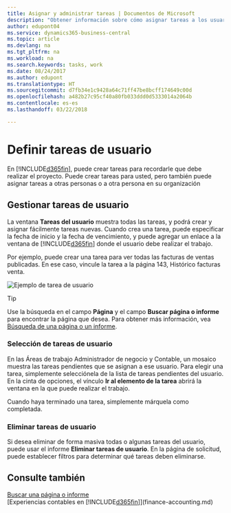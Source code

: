 ```yaml
---
title: Asignar y administrar tareas | Documentos de Microsoft
description: "Obtener información sobre cómo asignar tareas a los usuarios, incluido su contable, en Business Central"
author: edupont04
ms.service: dynamics365-business-central
ms.topic: article
ms.devlang: na
ms.tgt_pltfrm: na
ms.workload: na
ms.search.keywords: tasks, work
ms.date: 08/24/2017
ms.author: edupont
ms.translationtype: HT
ms.sourcegitcommit: d7fb34e1c9428a64c71ff47be8bcff174649c00d
ms.openlocfilehash: a482b27c95cf40a80fb033ddd0d5333014a2064b
ms.contentlocale: es-es
ms.lasthandoff: 03/22/2018

---
```

# <a name="defining-user-tasks"></a>Definir tareas de usuario
En [!INCLUDE[d365fin](includes/d365fin_md.md)], puede crear tareas para recordarle que debe realizar el proyecto. Puede crear tareas para usted, pero también puede asignar tareas a otras personas o a otra persona en su organización  

## <a name="managing-user-tasks"></a>Gestionar tareas de usuario
La ventana **Tareas del usuario** muestra todas las tareas, y podrá crear y asignar fácilmente tareas nuevas. Cuando crea una tarea, puede especificar la fecha de inicio y la fecha de vencimiento, y puede agregar un enlace a la ventana de [!INCLUDE[d365fin](includes/d365fin_md.md)] donde el usuario debe realizar el trabajo.  

Por ejemplo, puede crear una tarea para ver todas las facturas de ventas publicadas. En ese caso, vincule la tarea a la página 143, Histórico facturas venta.  

![Ejemplo de tarea de usuario](media/across-user-tasks/sample-user-task.png "Ejemplo de tarea de usuario")

> [!TIP]  
>  Use la búsqueda en el campo **Página** y el campo **Buscar página o informe** para encontrar la página que desea. Para obtener más información, vea [Búsqueda de una página o un informe](ui-search.md).  

### <a name="picking-up-user-tasks"></a>Selección de tareas de usuario
En las Áreas de trabajo Administrador de negocio y Contable, un mosaico muestra las tareas pendientes que se asignan a ese usuario. Para elegir una tarea, simplemente selecciónela de la lista de tareas pendientes del usuario. En la cinta de opciones, el vínculo **Ir al elemento de la tarea** abrirá la ventana en la que puede realizar el trabajo.  

Cuando haya terminado una tarea, simplemente márquela como completada.  

### <a name="deleting-user-tasks"></a>Eliminar tareas de usuario
Si desea eliminar de forma masiva todas o algunas tareas del usuario, puede usar el informe **Eliminar tareas de usuario**. En la página de solicitud, puede establecer filtros para determinar qué tareas deben eliminarse.  

## <a name="see-also"></a>Consulte también
[Buscar una página o informe](ui-search.md)  
[Experiencias contables en [!INCLUDE[d365fin](includes/d365fin_md.md)]](finance-accounting.md)  

